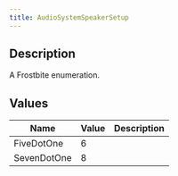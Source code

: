 ```yaml
---
title: AudioSystemSpeakerSetup
---
```

## Description

A Frostbite enumeration.

## Values

| Name        | Value | Description |
| ----------- | ----- | ----------- |
| FiveDotOne  | 6     |             |
| SevenDotOne | 8     |             |
